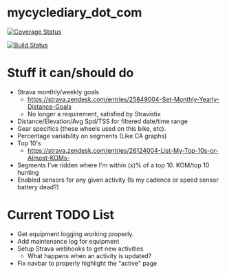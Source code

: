 # mycyclediary_dot_com
[![Coverage Status](https://coveralls.io/repos/github/rgeyer/mycyclediary_dot_com/badge.svg)](https://coveralls.io/github/rgeyer/mycyclediary_dot_com)

[![Build Status](https://travis-ci.org/rightscale-cookbooks/marker.svg?branch=master)](https://travis-ci.org/rightscale-cookbooks/marker)

# Stuff it can/should do
* Strava monthly/weekly goals
  * https://strava.zendesk.com/entries/25849004-Set-Monthly-Yearly-Distance-Goals
  * No longer a requirement, satisfied by Stravistix
* Distance/Elevation/Avg Spd/TSS for filtered date/time range
* Gear specifics (these wheels used on this bike, etc).
* Percentage variability on segments (Like CA graphs)
* Top 10's
  * https://strava.zendesk.com/entries/26124004-List-My-Top-10s-or-Almost-KOMs-
* Segments I've ridden where I'm within (x)% of a top 10. KOM/top 10 hunting
* Enabled sensors for any given activity (Is my cadence or speed sensor battery dead?)

# Current TODO List
* Get equipment logging working properly.
* Add maintenance log for equipment
* Setup Strava webhooks to get new activities
  * What happens when an activity is updated?
* Fix navbar to properly highlight the "active" page
